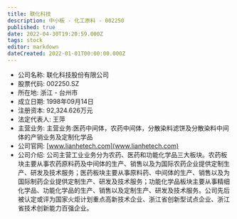 ```yaml
---
title: 联化科技
description: 中小板 - 化工原料 - 002250
published: true
date: 2022-04-30T19:20:59.000Z
tags: stock
editor: markdown
dateCreated: 2022-01-01T00:00:00.000Z
---
```


- 公司名称: 联化科技股份有限公司
- 股票代码: 002250.SZ
- 所在地: 浙江 - 台州市
- 成立日期: 1998年09月14日
- 注册资本: 92,324.626万元
- 法定代表人: 王萍
- 主营业务: 主营业务:医药中间体，农药中间体，分散染料滤饼及分散染料中间体的产销业务及定制化学品
- 公司官网: [www.lianhetech.com](www.lianhetech.com)
- 公司介绍: 公司主营工业业务分为农药、医药和功能化学品三大板块。农药板块主要从事农药原料药及中间体的生产、销售以及为国际农药企业提供定制生产、研发及技术服务；医药板块主要从事原料药、中间体的生产、销售以及为国际制药企业提供定制生产、研发及技术服务；功能化学品板块主要从事精细化学品、功能化学品的生产、销售以及定制生产、研发及技术服务。公司先后被认定或评为国家火炬计划重点高新技术企业、浙江省创新型试点企业、浙江省技术创新能力百强企业。



